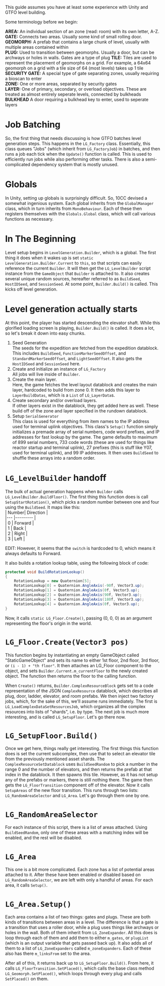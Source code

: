 This guide assumes you have at least some experience with Unity and GTFO level building.

Some terminology before we begin:

<b>AREA:</b> An individual section of an zone (read: room) with its own letter, A-Z.  
<b>GATE:</b> Connects two areas. Usually some kind of small rolling door.  
<b>GEOMORPH:</b> A prefab that contains a large chunk of level, usually with multiple areas contained within  
<b>PLUG:</b> Used to transition between geomorphs. Usually a door, but can be archways or holes in walls. Gates are a type of plug
<b>TILE:</b> Tiles are used to represent the placement of geomorphs on a grid. For example, a 64x64 geomorph on a grid with a tile size of 64 (most levels) takes up 1 tile  
<b>SECURITY GATE:</b> A special type of gate separating zones, usually requiring a bioscan to enter  
<b>ZONE:</b> One or more areas, separated by security gates  
<b>LAYER:</b> One of primary, secondary, or overload objectives. These are treated as almost entirely seperate levels, connected by bulkheads  
<b>BULKHEAD</b> A door requiring a bulkhead key to enter, used to seperate layers

# Job Batching

So, the first thing that needs discussing is how GTFO batches level generation steps. This happens in the `LG_Factory` class. Essentially, this class queues "Jobs" (which inherit from `LG_FactoryJob`) in batches, and then runs a job each tick when the `Update()` function is called. This is used to efficiently run jobs while also performing other tasks. There is also a semi-complicated dependency system that is mostly unused.

# Globals
In Unity, setting up globals is surprisingly difficult. So, 10CC devised a somewhat ingenious system. Each global inherits from the `GlobalManager` class, which in turn inherits from `MonoBehaviour`. Each of these then registers themselves with the `Globals.Global` class, which will call various functions as necessary.

# In The Beginning
Level setup begins in `LevelGeneration.Builder`, which is a global. The first thing it does when it wakes up is set `static LevelGeneration.Builder.Current` to `this`, so that scripts can easily reference the current `Builder`. It will then get the `LG_LevelBuilder` script instance from the `GameObject` that `Builder` is attached to. It also creates several unique random sources, hereafter referred to as `BuildSeed`, `HostIDSeed`, and `SessionSeed`. At some point, `Builder.Build()` is called. This kicks off level generation.

# Level generation actually starts
At this point, the player has started descending the elevator shaft. While this glorified loading screen is playing, `Builder.Build()` is called. It does a lot, so let's break it down into easy chunks.

1. Seed Generation  
The seeds for the expedition are fetched from the expedition datablock. This includes `BuildSeed`, `FunctionMarkerSeedOffset`, and `StandardMarkerSeedOffset`, and `LightSeedOffset`. It also gets the `HostIDSeed` and `SessionSeed` here.  
2. Create and initialize an instance of `LG_Factory`  
All jobs will live inside of `Builder`.  
3. Create the main layer.  
Here, the game fetches the level layout datablock and creates the main layer, hardcoded to build from zone 0. It then adds this layer to `LayerBuildDatas`, which is a `List` of `LG_LayerData`s.
4. Create secondary and/or overload layers.  
If other layers exist in the datablock, they get added here as well. These build off of the zone and layer specified in the rundown datablock.  
5. Setup `SerialGenerator`  
This class is used for everything from item names to the IP address used for terminal uplink objectives. This class's `Setup()` function simply initializes a premade array of serial numbers, code word prefixes, and IP addresses for fast lookup by the game. The game defaults to maximum of 899 serial numbers, 733 code words (these are used for things like reactor startup and terminal uplink), 27 prefixes (this is stuff like Y07, used for terminal uplink), and 99 IP addresses. It then uses `BuildSeed` to shuffle these arrays into a random order.

# `LG_LevelBuilder` handoff

The bulk of actual generation happens when `Builder` calls `LG_LevelBuilder.BuildFloor()`. The first thing this function does is call `SetupStartRotation()`, which picks a random number between one and four using the `BuildSeed`. It maps like this:  
| Number| Direction	|  
|---	|---------	|  
| 0 	| Forward 	|  
| 1 	| Back    	|  
| 2 	| Right   	|  
| 3 	| Left    	|  

EDIT: However, it seems that the `switch` is hardcoded to 0, which means it always defaults to Forward.

It also builds a rotation lookup table, using the following block of code:

```c#
protected void BuildRotationLookup()
{
	RotationLookup = new Quaternion[5];
	RotationLookup[0] = Quaternion.AngleAxis(-90f, Vector3.up);
	RotationLookup[1] = Quaternion.AngleAxis(0f, Vector3.up);
	RotationLookup[2] = Quaternion.AngleAxis(90f, Vector3.up);
	RotationLookup[3] = Quaternion.AngleAxis(180f, Vector3.up);
	RotationLookup[4] = Quaternion.AngleAxis(0f, Vector3.up);
}
```

Now, it calls `static LG_Floor.Create()`, passing (0, 0, 0) as an argument representing the floor's origin in the world.

# `LG_Floor.Create(Vector3 pos)`

This function begins by instantiating an empty GameObject called "StaticGameObject" and sets its name to either 1st floor, 2nd floor, 3rd floor, or `(i - 1) + "th floor"`. It then attaches an LG_Floor component to the object, and sets `Builder.Current.m_currentFloor` to the newly created object. The function then returns the floor to the calling function.

When `Create()` returns, `Builder.ComplexResourceBlock` gets set to a code representation of the JSON `ComplexResource` datablock, which describes all plug, door, ladder, elevator, and room prefabs. We then inject two factory jobs, which, for the sake of this, we'll assume runs immediately. The first is `LG_LoadComplexDataSetResourcesJob`, which organizes all the complex resources into lists of "shards", i.e. by type. The next job is much more interesting, and is called `LG_SetupFloor`. Let's go there now.

# `LG_SetupFloor.Build()`
Once we get here, things really get interesting. The first things this function does is set the current subcomplex, then use that to select an elevator tile from the previously mentioned asset shards. The `ComplexResourceSetDatablock` uses `BuildSeedRandom` to pick a number in the range 0 and the number of elevators, and then returns the prefab at that index in the datablock. It then spawns this tile. However, as it has not setup any of the prefabs or markers, there is still nothing there. The game then gets the `LG_FloorTransition` component off of the elevator. Now it calls `SetupAreas` of the new floor transition. This runs through two lists: `LG_RandomAreaSelector` and `LG_Area`. Let's go through them one by one.

# `LG_RandomAreaSelector`
For each instance of this script, there is a list of areas attached. Using `BuildSeedRandom`, only one of these areas with a matching index will be enabled, and the rest will be disabled.

# `LG_Area`
This one is a bit more complicated. Each zone has a list of potential areas attached to it. After these have been enabled or disabled based on `LG_RandomAreaSelector`, we are left with only a handful of areas. For each area, it calls `Setup()`.

# `LG_Area.Setup()`

Each area contains a list of two things: gates and plugs. These are both kinds of transitions between areas in a level. The difference is that a gate is a transition that uses a roller door, while a plug uses things like archways or holes in the wall. Both of them inherit from `LG_ZoneExpander`. All this does is loop through each of them and add them to either `m_gates`, or `plugList` (which is an output variable that gets passed back up). It also adds all of them to a list of `LG_ZoneExpanders` called `m_zoneExpanders`. Each of these also has there `m_linksFrom` set to the area.

After all of this, it returns back up to `LG_SetupFloor.Build()`. From here, it calls `LG_FloorTransition.SetPlaced()`, which calls the base class method `LG_Geomorph.SetPlaced()`, which loops through every plug and calls `SetPlaced()` on them. 